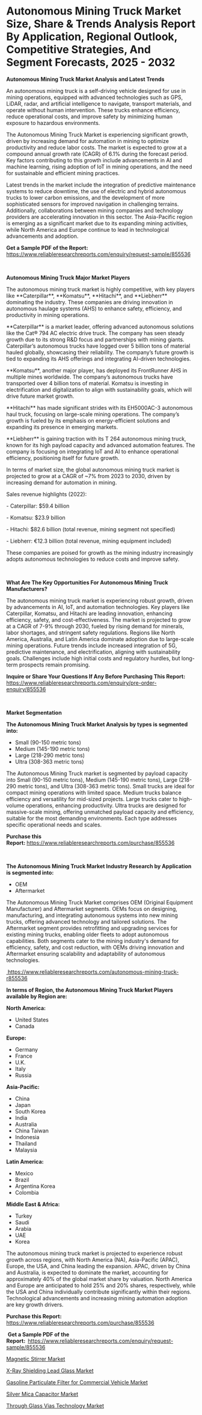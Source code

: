 <p><h1>Autonomous Mining Truck Market Size, Share & Trends Analysis Report By Application, Regional Outlook, Competitive Strategies, And Segment Forecasts, 2025 - 2032</h1></p><p><strong>Autonomous Mining Truck Market Analysis and Latest Trends</strong></p>
<p><p>An autonomous mining truck is a self-driving vehicle designed for use in mining operations, equipped with advanced technologies such as GPS, LiDAR, radar, and artificial intelligence to navigate, transport materials, and operate without human intervention. These trucks enhance efficiency, reduce operational costs, and improve safety by minimizing human exposure to hazardous environments.</p><p>The Autonomous Mining Truck Market is experiencing significant growth, driven by increasing demand for automation in mining to optimize productivity and reduce labor costs. The market is expected to grow at a compound annual growth rate (CAGR) of 6.1% during the forecast period. Key factors contributing to this growth include advancements in AI and machine learning, rising adoption of IoT in mining operations, and the need for sustainable and efficient mining practices.</p><p>Latest trends in the market include the integration of predictive maintenance systems to reduce downtime, the use of electric and hybrid autonomous trucks to lower carbon emissions, and the development of more sophisticated sensors for improved navigation in challenging terrains. Additionally, collaborations between mining companies and technology providers are accelerating innovation in this sector. The Asia-Pacific region is emerging as a significant market due to its expanding mining activities, while North America and Europe continue to lead in technological advancements and adoption.</p></p>
<p><strong>Get a Sample PDF of the Report:&nbsp;</strong> <a href="https://www.reliableresearchreports.com/enquiry/request-sample/855536?utm_campaign=2040&utm_medium=2&utm_source=Github&utm_content=ia&utm_term=22012025&utm_id=autonomous-mining-truck">https://www.reliableresearchreports.com/enquiry/request-sample/855536</a></p>
<p>&nbsp;</p>
<p><strong>Autonomous Mining Truck Major Market Players</strong></p>
<p><p>The autonomous mining truck market is highly competitive, with key players like **Caterpillar**, **Komatsu**, **Hitachi**, and **Liebherr** dominating the industry. These companies are driving innovation in autonomous haulage systems (AHS) to enhance safety, efficiency, and productivity in mining operations.</p><p>**Caterpillar** is a market leader, offering advanced autonomous solutions like the Cat® 794 AC electric drive truck. The company has seen steady growth due to its strong R&D focus and partnerships with mining giants. Caterpillar’s autonomous trucks have logged over 5 billion tons of material hauled globally, showcasing their reliability. The company’s future growth is tied to expanding its AHS offerings and integrating AI-driven technologies.</p><p>**Komatsu**, another major player, has deployed its FrontRunner AHS in multiple mines worldwide. The company’s autonomous trucks have transported over 4 billion tons of material. Komatsu is investing in electrification and digitalization to align with sustainability goals, which will drive future market growth.</p><p>**Hitachi** has made significant strides with its EH5000AC-3 autonomous haul truck, focusing on large-scale mining operations. The company’s growth is fueled by its emphasis on energy-efficient solutions and expanding its presence in emerging markets.</p><p>**Liebherr** is gaining traction with its T 264 autonomous mining truck, known for its high payload capacity and advanced automation features. The company is focusing on integrating IoT and AI to enhance operational efficiency, positioning itself for future growth.</p><p>In terms of market size, the global autonomous mining truck market is projected to grow at a CAGR of ~7% from 2023 to 2030, driven by increasing demand for automation in mining. </p><p>Sales revenue highlights (2022):</p><p>- Caterpillar: $59.4 billion</p><p>- Komatsu: $23.9 billion</p><p>- Hitachi: $82.6 billion (total revenue, mining segment not specified)</p><p>- Liebherr: €12.3 billion (total revenue, mining equipment included)</p><p>These companies are poised for growth as the mining industry increasingly adopts autonomous technologies to reduce costs and improve safety.</p></p>
<p>&nbsp;</p>
<p><strong>What Are The Key Opportunities For Autonomous Mining Truck Manufacturers?</strong></p>
<p><p>The autonomous mining truck market is experiencing robust growth, driven by advancements in AI, IoT, and automation technologies. Key players like Caterpillar, Komatsu, and Hitachi are leading innovation, enhancing efficiency, safety, and cost-effectiveness. The market is projected to grow at a CAGR of 7-9% through 2030, fueled by rising demand for minerals, labor shortages, and stringent safety regulations. Regions like North America, Australia, and Latin America dominate adoption due to large-scale mining operations. Future trends include increased integration of 5G, predictive maintenance, and electrification, aligning with sustainability goals. Challenges include high initial costs and regulatory hurdles, but long-term prospects remain promising.</p></p>
<p><strong>Inquire or Share Your Questions If Any Before Purchasing This Report:</strong> <a href="https://www.reliableresearchreports.com/enquiry/pre-order-enquiry/855536?utm_campaign=2040&utm_medium=2&utm_source=Github&utm_content=ia&utm_term=22012025&utm_id=autonomous-mining-truck">https://www.reliableresearchreports.com/enquiry/pre-order-enquiry/855536</a></p>
<p>&nbsp;</p>
<p><strong>Market Segmentation</strong></p>
<p><strong>The Autonomous Mining Truck Market Analysis by types is segmented into:</strong></p>
<p><ul><li>Small (90-150 metric tons)</li><li>Medium (145-190 metric tons)</li><li>Large (218-290 metric tons)</li><li>Ultra (308-363 metric tons)</li></ul></p>
<p><p>The Autonomous Mining Truck market is segmented by payload capacity into Small (90-150 metric tons), Medium (145-190 metric tons), Large (218-290 metric tons), and Ultra (308-363 metric tons). Small trucks are ideal for compact mining operations with limited space. Medium trucks balance efficiency and versatility for mid-sized projects. Large trucks cater to high-volume operations, enhancing productivity. Ultra trucks are designed for massive-scale mining, offering unmatched payload capacity and efficiency, suitable for the most demanding environments. Each type addresses specific operational needs and scales.</p></p>
<p><strong>Purchase this Report:&nbsp;</strong><a href="https://www.reliableresearchreports.com/purchase/855536?utm_campaign=2040&utm_medium=2&utm_source=Github&utm_content=ia&utm_term=22012025&utm_id=autonomous-mining-truck">https://www.reliableresearchreports.com/purchase/855536</a></p>
<p>&nbsp;</p>
<p><strong>The Autonomous Mining Truck Market Industry Research by Application is segmented into:</strong></p>
<p><ul><li>OEM</li><li>Aftermarket</li></ul></p>
<p><p>The Autonomous Mining Truck Market comprises OEM (Original Equipment Manufacturer) and Aftermarket segments. OEMs focus on designing, manufacturing, and integrating autonomous systems into new mining trucks, offering advanced technology and tailored solutions. The Aftermarket segment provides retrofitting and upgrading services for existing mining trucks, enabling older fleets to adopt autonomous capabilities. Both segments cater to the mining industry's demand for efficiency, safety, and cost reduction, with OEMs driving innovation and Aftermarket ensuring scalability and adaptability of autonomous technologies.</p></p>
<p><a href="https://www.reliableresearchreports.com/autonomous-mining-truck-r855536?utm_campaign=2040&utm_medium=2&utm_source=Github&utm_content=ia&utm_term=22012025&utm_id=autonomous-mining-truck">&nbsp;https://www.reliableresearchreports.com/autonomous-mining-truck-r855536</a></p>
<p><strong>In terms of Region, the Autonomous Mining Truck Market Players available by Region are:</strong></p>
<p>
    <p> <strong> North America: </strong>
        <ul>
            <li>United States</li>
            <li>Canada</li>
        </ul>
        </p> 
    <p> <strong> Europe: </strong>
        <ul>
            <li>Germany</li>
            <li>France</li>
            <li>U.K.</li>
            <li>Italy</li>
            <li>Russia</li>
        </ul>
        </p> 
    <p> <strong> Asia-Pacific: </strong>
        <ul>
            <li>China</li>
            <li>Japan</li>
            <li>South Korea</li>
            <li>India</li>
            <li>Australia</li>
            <li>China Taiwan</li>
            <li>Indonesia</li>
            <li>Thailand</li>
            <li>Malaysia</li>
        </ul>
        </p> 
    <p> <strong> Latin America: </strong>
        <ul>
            <li>Mexico</li>
            <li>Brazil</li>
            <li>Argentina Korea</li>
            <li>Colombia</li>
        </ul>
        </p> 
    <p> <strong> Middle East & Africa: </strong>
        <ul>
            <li>Turkey</li>
            <li>Saudi</li>
            <li>Arabia</li>
            <li>UAE</li>
            <li>Korea</li>
        </ul>
    </p>
    </p>
<p><p>The autonomous mining truck market is projected to experience robust growth across regions, with North America (NA), Asia-Pacific (APAC), Europe, the USA, and China leading the expansion. APAC, driven by China and Australia, is expected to dominate the market, accounting for approximately 40% of the global market share by valuation. North America and Europe are anticipated to hold 25% and 20% shares, respectively, while the USA and China individually contribute significantly within their regions. Technological advancements and increasing mining automation adoption are key growth drivers.</p></p>
<p><strong>Purchase this Report: </strong><a href="https://www.reliableresearchreports.com/purchase/855536?utm_campaign=2040&utm_medium=2&utm_source=Github&utm_content=ia&utm_term=22012025&utm_id=autonomous-mining-truck">https://www.reliableresearchreports.com/purchase/855536</a></p>
<p>&nbsp;<strong>Get a Sample PDF of the Report:&nbsp;&nbsp;</strong><a href="https://www.reliableresearchreports.com/enquiry/request-sample/855536?utm_campaign=2040&utm_medium=2&utm_source=Github&utm_content=ia&utm_term=22012025&utm_id=autonomous-mining-truck">https://www.reliableresearchreports.com/enquiry/request-sample/855536</a></p>
<p><strong></strong></p>
<p><p><a href="https://www.linkedin.com/pulse/regulatory-insights-magnetic-stirrer-market-2025-2032-alkwc?utm_campaign=2040&utm_medium=2&utm_source=Github&utm_content=ia&utm_term=22012025&utm_id=autonomous-mining-truck">Magnetic Stirrer Market</a></p><p><a href="https://www.linkedin.com/pulse/x-ray-shielding-lead-glass-market-forecast-report-highlights-revenue-blxfe?utm_campaign=2040&utm_medium=2&utm_source=Github&utm_content=ia&utm_term=22012025&utm_id=autonomous-mining-truck">X-Ray Shielding Lead Glass Market</a></p><p><a href="https://www.linkedin.com/pulse/gasoline-particulate-filter-commercial-vehicle-market-research-g3vzf?utm_campaign=2040&utm_medium=2&utm_source=Github&utm_content=ia&utm_term=22012025&utm_id=autonomous-mining-truck">Gasoline Particulate Filter for Commercial Vehicle Market</a></p><p><a href="https://www.linkedin.com/pulse/positive-growth-outlook-global-silver-mica-capacitor-market-gfjoc?utm_campaign=2040&utm_medium=2&utm_source=Github&utm_content=ia&utm_term=22012025&utm_id=autonomous-mining-truck">Silver Mica Capacitor Market</a></p><p><a href="https://www.linkedin.com/pulse/through-glass-vias-technology-market-size-forecasted-cagr-9dzsf?utm_campaign=2040&utm_medium=2&utm_source=Github&utm_content=ia&utm_term=22012025&utm_id=autonomous-mining-truck">Through Glass Vias Technology Market</a></p></p>